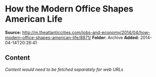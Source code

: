 # How the Modern Office Shapes American Life

**Source:** http://m.theatlanticcities.com/jobs-and-economy/2014/04/how-modern-office-shapes-american-life/8871/
**Folder:** Archive
**Added:** 2014-04-14T20:26:41




## Content
*Content would need to be fetched separately for web URLs*
